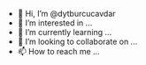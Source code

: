 - 👋 Hi, I’m @dytburcucavdar
- 👀 I’m interested in ...
- 🌱 I’m currently learning ...
- 💞️ I’m looking to collaborate on ...
- 📫 How to reach me ...

<!---
dytburcucavdar/dytburcucavdar is a ✨ special ✨ repository because its `README.md` (this file) appears on your GitHub profile.
You can click the Preview link to take a look at your changes.
--->
